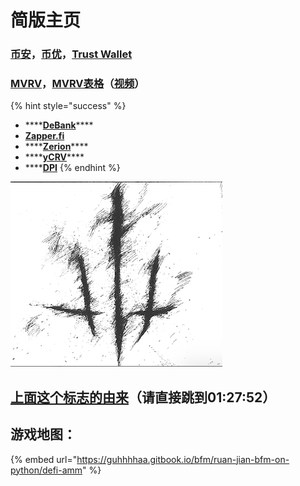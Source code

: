 # 简版主页

### [币安](https://www.binance.com/cn)，[币优](https://www.biyou.tech/)，[Trust Wallet](https://trustwallet.com/)

### [MVRV](https://www.blockchain.com/charts/mvrv)，[MVRV表格](https://share.weiyun.com/UZfIjrcC)（[视频](https://www.bilibili.com/video/BV12N411d7nj)）

{% hint style="success" %}
* \*\*\*\*[**DeBank**](https://debank.com/swap)\*\*\*\*
* [**Zapper.fi**](https://www.zapper.fi/)
* \*\*\*\*[**Zerion**](https://app.zerion.io/exchange)\*\*\*\*
* \*\*\*\*[**yCRV**](https://docs.dfi.money/#/zh-cn/buy-tokens?id=_5-ycrv%e5%85%91%e6%8d%a2)\*\*\*\*
* \*\*\*\*[**DPI**](https://www.indexcoop.com/dpi)
{% endhint %}

![](.gitbook/assets/image%20%281%29.png)

## [上面这个标志的由来](http://www.dilidili3.com/play/3998/135852.html)（请直接跳到01:27:52）

## 游戏地图：

{% embed url="https://guhhhhaa.gitbook.io/bfm/ruan-jian-bfm-on-python/defi-amm" %}

